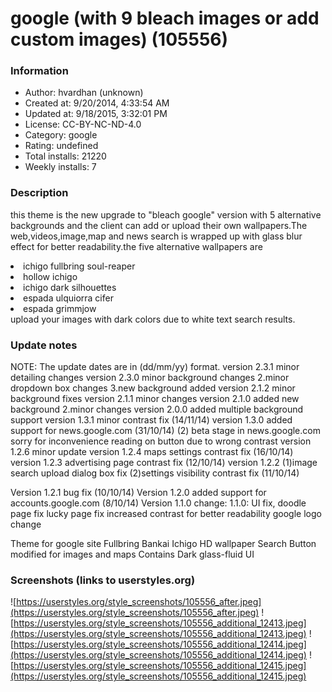 # google (with 9 bleach images or add custom images) (105556)

### Information
- Author: hvardhan (unknown)
- Created at: 9/20/2014, 4:33:54 AM
- Updated at: 9/18/2015, 3:32:01 PM
- License:  CC-BY-NC-ND-4.0
- Category: google
- Rating: undefined
- Total installs: 21220
- Weekly installs: 7


### Description
this theme is the new upgrade to "bleach google" version with 5 alternative backgrounds and the client can add or upload their own wallpapers.The web,videos,image,map and news search is wrapped up with glass blur effect for better readability.the five alternative wallpapers are <br><li>ichigo fullbring soul-reaper<br><li>hollow ichigo<br><li>ichigo dark silhouettes<br><li>espada ulquiorra cifer<br><li>espada grimmjow<br>upload your images with dark colors due to white text search results.

### Update notes
NOTE: The update dates are in (dd/mm/yy) format.
version 2.3.1 minor detailing changes
version 2.3.0 minor background changes
              2.minor dropdown box changes
              3.new background added
version 2.1.2 minor background fixes
version 2.1.1 minor changes
version 2.1.0 added new background
             2.minor changes
version 2.0.0 added multiple background support
version 1.3.1 minor contrast fix (14/11/14)
version 1.3.0 added support for news.google.com (31/10/14)
             (2) beta stage in news.google.com sorry for inconvenience reading on button  due  to wrong contrast
version 1.2.6 minor update
version 1.2.4 maps settings contrast fix (16/10/14)
version 1.2.3  advertising page contrast fix (12/10/14)
version 1.2.2 (1)image search upload dialog box fix 
              (2)settings visibility contrast fix (11/10/14)

Version 1.2.1 bug fix (10/10/14)
Version 1.2.0 added support for accounts.google.com (8/10/14)
Version 1.1.0
change: 1.1.0: 
UI fix,
doodle page fix
lucky page fix
increased contrast for better readability 
google logo change

Theme for google site
Fullbring Bankai Ichigo HD wallpaper
Search Button modified for images and maps
Contains Dark glass-fluid UI

### Screenshots (links to userstyles.org)
![https://userstyles.org/style_screenshots/105556_after.jpeg](https://userstyles.org/style_screenshots/105556_after.jpeg)
![https://userstyles.org/style_screenshots/105556_additional_12413.jpeg](https://userstyles.org/style_screenshots/105556_additional_12413.jpeg)
![https://userstyles.org/style_screenshots/105556_additional_12414.jpeg](https://userstyles.org/style_screenshots/105556_additional_12414.jpeg)
![https://userstyles.org/style_screenshots/105556_additional_12415.jpeg](https://userstyles.org/style_screenshots/105556_additional_12415.jpeg)


